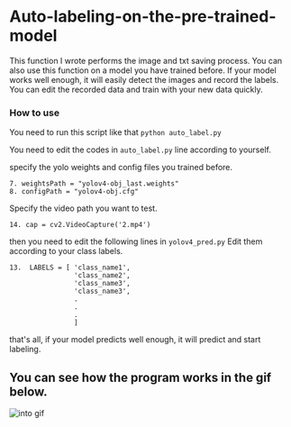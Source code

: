 # Auto-labeling-on-the-pre-trained-model
This function I wrote performs the image and txt saving process. You can also use this function on a model you have trained before. If your model works well enough, it will easily detect the images and record the labels. You can edit the recorded data and train with your new data quickly.

### How to use 

You need to run this script like that `python auto_label.py`

You need to edit the codes in `auto_label.py` line according to yourself.

specify the yolo weights and config files you trained before.
~~~~~~~~~~~~
7. weightsPath = "yolov4-obj_last.weights"
8. configPath = "yolov4-obj.cfg"
~~~~~~~~~~~~~~~~~~~~~~~~~~~~

Specify the video path you want to test.

~~~~~~~~~~
14. cap = cv2.VideoCapture('2.mp4')
~~~~~~~~~~~~~~~~~~~~~~~~~~~~~~

then you need to edit the following lines in `yolov4_pred.py` 
Edit them according to your class labels.

~~~~~~~~~~~~
13.  LABELS = [ 'class_name1',
                'class_name2',
                'class_name3',
                'class_name3',
                .
                .
                .
                ]
~~~~~~~~~~~~~~~~~~~~~~~~~~~~~~     
that's all, if your model predicts well enough, it will predict and start labeling.

## You can see how the program works in the gif below.

![into gif](https://github.com/MehmetOKUYAR/auto-labeling-on-the-previously-trained-model/blob/main/images%20and%20txt/intro.gif)
